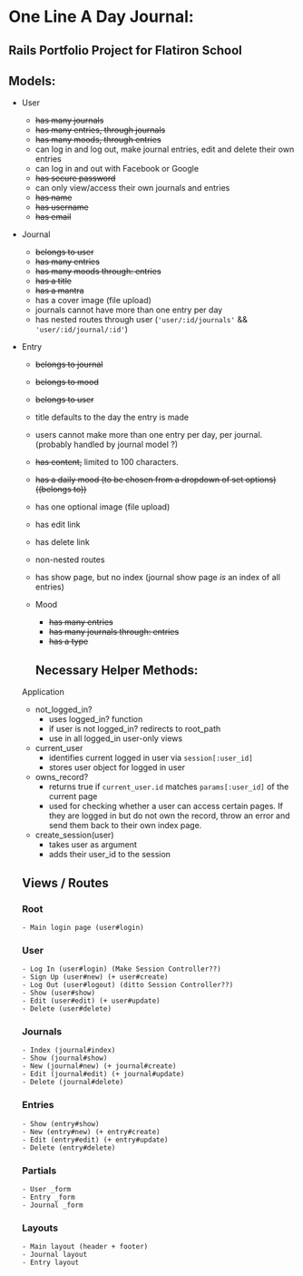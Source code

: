 # One Line A Day Journal:
## Rails Portfolio Project for Flatiron School 

## Models:
- User
    - ~~has many journals~~
    - ~~has many entries, through journals~~
    - ~~has many moods, through entries~~
    - can log in and log out, make journal entries, edit and delete their own entries
    - can log in and out with Facebook or Google
    - ~~has secure password~~
    - can only view/access their own journals and entries
    - ~~has name~~
    - ~~has username~~
    - ~~has email~~
- Journal
    - ~~belongs to user~~
    - ~~has many entries~~
    - ~~has many moods through: entries~~
    - ~~has a title~~
    - ~~has a mantra~~
    - has a cover image (file upload)
    - journals cannot have more than one entry per day
    - has nested routes through user (`'user/:id/journals'` && `'user/:id/journal/:id'`)
- Entry
    - ~~belongs to journal~~
    - ~~belongs to mood~~
    - ~~belongs to user~~
    - title defaults to the day the entry is made
    - users cannot make more than one entry per day, per journal. (probably handled by journal model ?)
    - ~~has content,~~ limited to 100 characters.
    - ~~has a daily mood (to be chosen from a dropdown of set options) ((belongs to))~~
    - has one optional image (file upload)
    - has edit link
    - has delete link
    - non-nested routes 
    - has show page, but no index (journal show page *is* an index of all entries)
  - Mood
    - ~~has many entries~~
    - ~~has many journals through: entries~~
    - ~~has a type~~

    ## Necessary Helper Methods:
  Application
    - not_logged_in?
      - uses logged_in? function
      - if user is not logged_in? redirects to root_path 
      - use in all logged_in user-only views
    - current_user
      - identifies current logged in user via `session[:user_id]`
      - stores user object for logged in user
    - owns_record?
        - returns true if `current_user.id` matches `params[:user_id]` of the current page
        - used for checking whether a user can access certain pages. If they are logged in but do not own the record, throw an error and send them back to their own index page.    
    - create_session(user)
      - takes user as argument
      - adds their user_id to the session    

    ## Views / Routes
    ### Root 
      - Main login page (user#login) 
    
    ### User
      - Log In (user#login) (Make Session Controller??)
      - Sign Up (user#new) (+ user#create)
      - Log Out (user#logout) (ditto Session Controller??)
      - Show (user#show)
      - Edit (user#edit) (+ user#update)
      - Delete (user#delete)

    ### Journals
      - Index (journal#index)
      - Show (journal#show)
      - New (journal#new) (+ journal#create)
      - Edit (journal#edit) (+ journal#update)
      - Delete (journal#delete)

    ### Entries 
      - Show (entry#show)
      - New (entry#new) (+ entry#create)
      - Edit (entry#edit) (+ entry#update)
      - Delete (entry#delete)

    ### Partials
      - User _form
      - Entry _form
      - Journal _form 

    ### Layouts
      - Main layout (header + footer)
      - Journal layout
      - Entry layout 